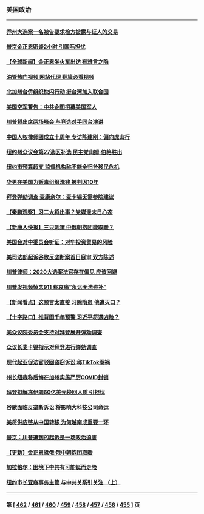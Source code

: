 ### 美国政治
---
#### [乔州大选案一名被告要求检方披露与证人的交易](../../pages/ncid1078159/n14073123.md?09140445) 
#### [普京金正恩密谈2小时 引国际担忧](../../pages/ncid1078159/n14072911.md?09140445) 
#### [【全球新闻】金正恩坐火车出访 有难言之隐](../../pages/ncid1078159/n14072752.md?09140445) 
#### [油管热门视频 网站代理 翻墙必看视频](http://138.2.39.72:81/youtube.html?epic-marker?09140445)
#### [北加州台侨组织快闪行动 挺台湾加入联合国](../../pages/ncid1078159/n14072777.md?09140445) 
#### [美国空军警告：中共企图招募美国军人](../../pages/ncid1078159/n14072775.md?09140445) 
#### [川普将出席两场峰会 与竞选对手同台演讲](../../pages/ncid1078159/n14072550.md?09140445) 
#### [中国人权律师团成立十周年 专访陈建刚：偏向虎山行](../../pages/ncid1078159/n14072642.md?09140445) 
#### [纽约州众议会第27选区补选 民主党山姆‧伯格胜出](../../pages/ncid1078159/n14072629.md?09140445) 
#### [纽约市预算超支 监督机构称不能全归咎移民危机](../../pages/ncid1078159/n14072654.md?09140445) 
#### [华男在美国为贩毒组织洗钱 被判囚10年](../../pages/ncid1078159/n14072500.md?09140445) 
#### [拜登弹劾调查 麦康奈尔：麦卡锡无需参院建议](../../pages/ncid1078159/n14072451.md?09140445) 
#### [【秦鹏观察】习二大将出事？党媒泄末日心态](../../pages/ncid1078159/n14072481.md?09140445) 
#### [【新唐人快报】三只刺猬 中俄朝抱团能取暖？](../../pages/ncid1078159/n14072518.md?09140445) 
#### [美国会对中委员会听证：对华投资贸易的风险](../../pages/ncid1078159/n14072477.md?09140445) 
#### [美司法部起诉谷歌反垄断案首日庭审 双方陈述](../../pages/ncid1078159/n14072496.md?09140445) 
#### [川普律师：2020大选案法官存在偏见 应该回避](../../pages/ncid1078159/n14072411.md?09140445) 
#### [川普发视频悼念911 称哀痛“永远无法弥补”](../../pages/ncid1078159/n14072362.md?09140445) 
#### [【新闻看点】这预言太直接 习除隐患 他遭灭口？](../../pages/ncid1078159/n14072320.md?09140445) 
#### [【十字路口】推背图千年预警 习近平将遇凶险？](../../pages/ncid1078159/n14071837.md?09140445) 
#### [美众议院委员会支持对拜登展开弹劾调查](../../pages/ncid1078159/n14072394.md?09140445) 
#### [众议长麦卡锡指示对拜登进行弹劾调查](../../pages/ncid1078159/n14072384.md?09140445) 
#### [现代起亚促法官驳回盗窃诉讼 称TikTok惹祸](../../pages/ncid1078159/n14072361.md?09140445) 
#### [州长纽森称后悔在加州实施严厉COVID封锁](../../pages/ncid1078159/n14072326.md?09140445) 
#### [拜登拟解冻伊朗60亿美元换回人质 引担忧](../../pages/ncid1078159/n14072336.md?09140445) 
#### [谷歌面临反垄断诉讼 将影响大科技公司命运](../../pages/ncid1078159/n14072228.md?09140445) 
#### [美将供应链从中国转移 为何越南成重要一环](../../pages/ncid1078159/n14072157.md?09140445) 
#### [普京：川普遭到的起诉是一场政治迫害](../../pages/ncid1078159/n14072208.md?09140445) 
#### [【更新】金正恩抵俄 俄中朝抱团取暖](../../pages/ncid1078159/n14072129.md?09140445) 
#### [加拉格尔：困境下中共有可能铤而走险](../../pages/ncid1078159/n14071985.md?09140445) 
#### [纽约市长亚裔事务主管 与中共关系引关注 （上）](../../pages/ncid1078159/n14071918.md?09140445) 

---
#### 第 [ [462](./462.md?09140445) / [461](./461.md?09140445) / [460](./460.md?09140445) / [459](./459.md?09140445) / [458](./458.md?09140445) / [457](./457.md?09140445) / [456](./456.md?09140445) / [455](./455.md?09140445) ] 页
